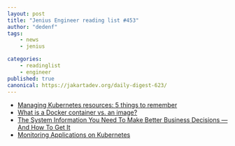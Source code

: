 ```yaml
---
layout: post
title: "Jenius Engineer reading list #453"
author: "dedenf"
tags:
    - news
    - jenius

categories:
    - readinglist
    - engineer
published: true
canonical: https://jakartadev.org/daily-digest-623/
---
```


- [Managing Kubernetes resources: 5 things to remember](https://enterprisersproject.com/article/2020/8/managing-kubernetes-resources-5-things-remember)
- [What is a Docker container vs. an image?](https://searchitoperations.techtarget.com/answer/What-is-a-Docker-container-vs-an-image)
- [The System Information You Need To Make Better Business Decisions — And How To Get It](https://www.forbes.com/sites/forbestechcouncil/2020/08/04/the-system-information-you-need-to-make-better-business-decisions---and-how-to-get-it/#6875b42f512c)
- [Monitoring Applications on Kubernetes](https://convox.com/blog/k8s-monitoring-overview)